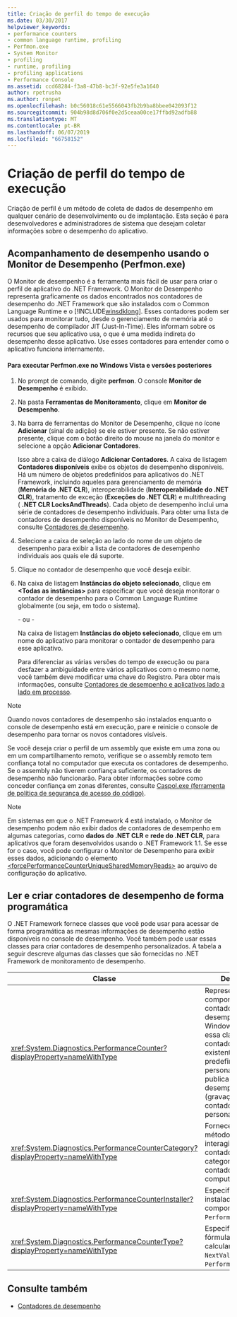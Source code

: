 ```yaml
---
title: Criação de perfil do tempo de execução
ms.date: 03/30/2017
helpviewer_keywords:
- performance counters
- common language runtime, profiling
- Perfmon.exe
- System Monitor
- profiling
- runtime, profiling
- profiling applications
- Performance Console
ms.assetid: ccd68284-f3a8-47b8-bc3f-92e5fe3a1640
author: rpetrusha
ms.author: ronpet
ms.openlocfilehash: b0c56018c61e5566043fb2b9ba8bbee042093f12
ms.sourcegitcommit: 904b98d8d706f0e2d5ceaa00ce17ffbd92adfb88
ms.translationtype: MT
ms.contentlocale: pt-BR
ms.lasthandoff: 06/07/2019
ms.locfileid: "66758152"
---
```

# <a name="runtime-profiling"></a>Criação de perfil do tempo de execução
Criação de perfil é um método de coleta de dados de desempenho em qualquer cenário de desenvolvimento ou de implantação. Esta seção é para desenvolvedores e administradores de sistema que desejam coletar informações sobre o desempenho do aplicativo.  
  
## <a name="tracking-performance-using-the-performance-monitor-perfmonexe"></a>Acompanhamento de desempenho usando o Monitor de Desempenho (Perfmon.exe)  
 O Monitor de desempenho é a ferramenta mais fácil de usar para criar o perfil de aplicativo do .NET Framework. O Monitor de Desempenho representa graficamente os dados encontrados nos contadores de desempenho do .NET Framework que são instalados com o Common Language Runtime e o [!INCLUDE[winsdklong](../../../includes/winsdklong-md.md)]. Esses contadores podem ser usados para monitorar tudo, desde o gerenciamento de memória até o desempenho de compilador JIT (Just-In-Time). Eles informam sobre os recursos que seu aplicativo usa, o que é uma medida indireta do desempenho desse aplicativo. Use esses contadores para entender como o aplicativo funciona internamente.  
  
#### <a name="to-run-perfmonexe-on-windows-vista-and-later-versions"></a>Para executar Perfmon.exe no Windows Vista e versões posteriores  
  
1. No prompt de comando, digite **perfmon**. O console **Monitor de Desempenho** é exibido.  
  
2. Na pasta **Ferramentas de Monitoramento**, clique em **Monitor de Desempenho**.  
  
3. Na barra de ferramentas do Monitor de Desempenho, clique no ícone **Adicionar** (sinal de adição) se ele estiver presente. Se não estiver presente, clique com o botão direito do mouse na janela do monitor e selecione a opção **Adicionar Contadores**.  
  
     Isso abre a caixa de diálogo **Adicionar Contadores**. A caixa de listagem **Contadores disponíveis** exibe os objetos de desempenho disponíveis. Há um número de objetos predefinidos para aplicativos do .NET Framework, incluindo aqueles para gerenciamento de memória (**Memória do .NET CLR**), interoperabilidade (**Interoperabilidade do .NET CLR**), tratamento de exceção (**Exceções do .NET CLR**) e multithreading ( **.NET CLR LocksAndThreads**). Cada objeto de desempenho inclui uma série de contadores de desempenho individuais. Para obter uma lista de contadores de desempenho disponíveis no Monitor de Desempenho, consulte [Contadores de desempenho](../../../docs/framework/debug-trace-profile/performance-counters.md).  
  
4. Selecione a caixa de seleção ao lado do nome de um objeto de desempenho para exibir a lista de contadores de desempenho individuais aos quais ele dá suporte.  
  
5. Clique no contador de desempenho que você deseja exibir.  
  
6. Na caixa de listagem **Instâncias do objeto selecionado**, clique em **\<Todas as instâncias>** para especificar que você deseja monitorar o contador de desempenho para o Common Language Runtime globalmente (ou seja, em todo o sistema).  
  
     - ou -  
  
     Na caixa de listagem **Instâncias do objeto selecionado**, clique em um nome do aplicativo para monitorar o contador de desempenho para esse aplicativo.  
  
     Para diferenciar as várias versões do tempo de execução ou para desfazer a ambiguidade entre vários aplicativos com o mesmo nome, você também deve modificar uma chave do Registro. Para obter mais informações, consulte [Contadores de desempenho e aplicativos lado a lado em processo](../../../docs/framework/debug-trace-profile/performance-counters-and-in-process-side-by-side-applications.md).  
  
> [!NOTE]
>  Quando novos contadores de desempenho são instalados enquanto o console de desempenho está em execução, pare e reinicie o console de desempenho para tornar os novos contadores visíveis.  
  
 Se você deseja criar o perfil de um assembly que existe em uma zona ou em um compartilhamento remoto, verifique se o assembly remoto tem confiança total no computador que executa os contadores de desempenho. Se o assembly não tiverem confiança suficiente, os contadores de desempenho não funcionarão. Para obter informações sobre como conceder confiança em zonas diferentes, consulte [Caspol.exe (ferramenta de política de segurança de acesso do código)](../../../docs/framework/tools/caspol-exe-code-access-security-policy-tool.md).  
  
> [!NOTE]
>  Em sistemas em que o .NET Framework 4 está instalado, o Monitor de desempenho podem não exibir dados de contadores de desempenho em algumas categorias, como **dados do .NET CLR** e **rede do .NET CLR**, para aplicativos que foram desenvolvidos usando o .NET Framework 1.1. Se esse for o caso, você pode configurar o Monitor de Desempenho para exibir esses dados, adicionando o elemento [\<forcePerformanceCounterUniqueSharedMemoryReads>](../../../docs/framework/configure-apps/file-schema/runtime/forceperformancecounteruniquesharedmemoryreads-element.md) ao arquivo de configuração do aplicativo.  
  
## <a name="reading-and-creating-performance-counters-programmatically"></a>Ler e criar contadores de desempenho de forma programática  
 O .NET Framework fornece classes que você pode usar para acessar de forma programática as mesmas informações de desempenho estão disponíveis no console de desempenho. Você também pode usar essas classes para criar contadores de desempenho personalizados. A tabela a seguir descreve algumas das classes que são fornecidas no .NET Framework de monitoramento de desempenho.  
  
|Classe|Descrição|  
|-----------|-----------------|  
|<xref:System.Diagnostics.PerformanceCounter?displayProperty=nameWithType>|Representa um componente do contador de desempenho do Windows NT. Use essa classe para ler contadores existentes predefinidos ou personalizados e publicar dados de desempenho (gravação) em contadores personalizados.|  
|<xref:System.Diagnostics.PerformanceCounterCategory?displayProperty=nameWithType>|Fornece vários métodos para interagir com os contadores e categorias de contadores no computador.|  
|<xref:System.Diagnostics.PerformanceCounterInstaller?displayProperty=nameWithType>|Especifica um instalador para o componente `PerformanceCounter`.|  
|<xref:System.Diagnostics.PerformanceCounterType?displayProperty=nameWithType>|Especifica a fórmula para calcular o método `NextValue` para uma `PerformanceCounter`.|  
  
## <a name="see-also"></a>Consulte também

- [Contadores de desempenho](../../../docs/framework/debug-trace-profile/performance-counters.md)
